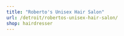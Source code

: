 ```yaml
---
title: "Roberto's Unisex Hair Salon"
url: /detroit/robertos-unisex-hair-salon/
shop: hairdresser
---
```

